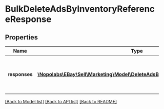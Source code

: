 # BulkDeleteAdsByInventoryReferenceResponse

## Properties
Name | Type | Description | Notes
------------ | ------------- | ------------- | -------------
**responses** | [**\Nopolabs\EBay\Sell\Marketing\Model\DeleteAdsByInventoryReferenceResponse[]**](DeleteAdsByInventoryReferenceResponse.md) | An array of the ads that were deleted by the bulkDeleteAdsByInventoryReference request, including information associated with each individual delete request. | [optional] 

[[Back to Model list]](../README.md#documentation-for-models) [[Back to API list]](../README.md#documentation-for-api-endpoints) [[Back to README]](../README.md)



